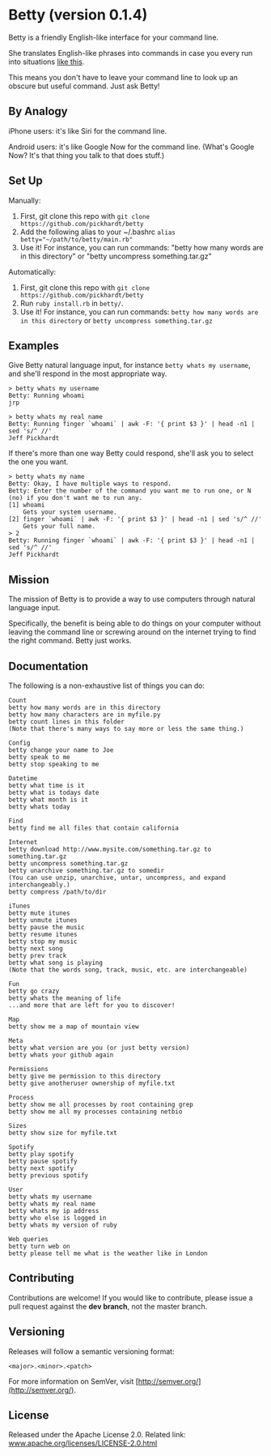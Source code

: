 Betty (version 0.1.4)
=====================

Betty is a friendly English-like interface for your command line.

She translates English-like phrases into commands in case you every run into
situations [like this][xkcd].

[xkcd]:http://xkcd.com/1168/

This means you don't have to leave your command line to look up an obscure but useful command. Just ask Betty!


By Analogy
----------

iPhone users: it's like Siri for the command line.

Android users: it's like Google Now for the command line. (What's Google Now? It's that thing you talk to that does stuff.)


Set Up
------

Manually:

1. First, git clone this repo with `git clone https://github.com/pickhardt/betty`
2. Add the following alias to your ~/.bashrc
```alias betty="~/path/to/betty/main.rb"```
3. Use it! For instance, you can run commands: "betty how many words are in this directory" or "betty uncompress something.tar.gz"

Automatically:

1. First, git clone this repo with `git clone https://github.com/pickhardt/betty`
2. Run `ruby install.rb` in `betty/`.
3. Use it! For instance, you can run commands: `betty how many words are in this directory` or `betty uncompress something.tar.gz`


Examples
--------

Give Betty natural language input, for instance `betty whats my username`, and she'll respond in the most appropriate way.

    > betty whats my username
    Betty: Running whoami
    jrp
    
    > betty whats my real name
    Betty: Running finger `whoami` | awk -F: '{ print $3 }' | head -n1 | sed 's/^ //'
    Jeff Pickhardt

If there's more than one way Betty could respond, she'll ask you to select the one you want.

    > betty whats my name
    Betty: Okay, I have multiple ways to respond.
    Betty: Enter the number of the command you want me to run one, or N (no) if you don't want me to run any.
    [1] whoami
        Gets your system username.
    [2] finger `whoami` | awk -F: '{ print $3 }' | head -n1 | sed 's/^ //'
        Gets your full name.
    > 2
    Betty: Running finger `whoami` | awk -F: '{ print $3 }' | head -n1 | sed 's/^ //'
    Jeff Pickhardt


Mission
-------

The mission of Betty is to provide a way to use computers through natural language input.

Specifically, the benefit is being able to do things on your computer without leaving the command line or screwing around on the internet trying to find the right command. Betty just works.


Documentation
-------------

The following is a non-exhaustive list of things you can do:

    Count
    betty how many words are in this directory
    betty how many characters are in myfile.py
    betty count lines in this folder
    (Note that there's many ways to say more or less the same thing.)
    
    Config
    betty change your name to Joe
    betty speak to me
    betty stop speaking to me

    Datetime
    betty what time is it
    betty what is todays date
    betty what month is it
    betty whats today
    
    Find
    betty find me all files that contain california

    Internet
    betty download http://www.mysite.com/something.tar.gz to something.tar.gz
    betty uncompress something.tar.gz
    betty unarchive something.tar.gz to somedir
    (You can use unzip, unarchive, untar, uncompress, and expand interchangeably.)
    betty compress /path/to/dir
    
    iTunes
    betty mute itunes
    betty unmute itunes
    betty pause the music
    betty resume itunes
    betty stop my music
    betty next song
    betty prev track
    betty what song is playing
    (Note that the words song, track, music, etc. are interchangeable)

    Fun
    betty go crazy
    betty whats the meaning of life
    ...and more that are left for you to discover!

    Map
    betty show me a map of mountain view
    
    Meta
    betty what version are you (or just betty version)
    betty whats your github again
    
    Permissions
    betty give me permission to this directory
    betty give anotheruser ownership of myfile.txt
    
    Process
    betty show me all processes by root containing grep
    betty show me all my processes containing netbio
    
    Sizes
    betty show size for myfile.txt
    
    Spotify
    betty play spotify
    betty pause spotify
    betty next spotify
    betty previous spotify
    
    User
    betty whats my username
    betty whats my real name
    betty whats my ip address
    betty who else is logged in
    betty whats my version of ruby
	
	Web queries
	betty turn web on
	betty please tell me what is the weather like in London

Contributing
------------

Contributions are welcome! If you would like to contribute, please issue a pull request against the **dev branch**, not the master branch.


Versioning
----------

Releases will follow a semantic versioning format:

`<major>.<minor>.<patch>`

For more information on SemVer, visit [http://semver.org/](http://semver.org/).

License
-------
Released under the Apache License 2.0. Related link: www.apache.org/licenses/LICENSE-2.0.html
